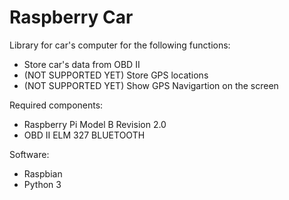 # Raspberry Car

Library for car's computer for the following functions:
* Store car's data from OBD II
* (NOT SUPPORTED YET) Store GPS locations
* (NOT SUPPORTED YET) Show GPS Navigartion on the screen

Required components:
* Raspberry Pi Model B Revision 2.0
* OBD II ELM 327 BLUETOOTH

Software:
* Raspbian
* Python 3


